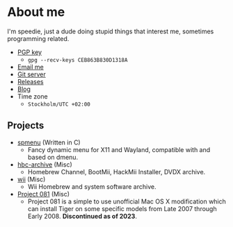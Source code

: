 # About me

I'm speedie, just a dude doing stupid things that interest me, sometimes programming related.

- [PGP key](https://ls.speedie.site/pubkey.asc)
  - `gpg --recv-keys CEB863B830D1318A`
- [Email me](mailto:speedie.site)
- [Git server](https://git.speedie.site)
- [Releases](https://ls.speedie.site)
- [Blog](https://speedie.site/rss.xml)
- Time zone
  - `Stockholm/UTC +02:00`

## Projects

- [spmenu](https://git.speedie.site/speedie/spmenu) (Written in C)
  - Fancy dynamic menu for X11 and Wayland, compatible with and based on dmenu.
- [hbc-archive](https://github.com/ForwarderFactory/hbc-archive) (Misc)
  - Homebrew Channel, BootMii, HackMii Installer, DVDX archive.
- [wii](https://github.com/ForwarderFactory/wii) (Misc)
  - Wii Homebrew and system software archive.
- [Project 081](https://github.com/p081/project081) (Misc)
  - Project 081 is a simple to use unofficial Mac OS X modification which can install Tiger on some specific models from Late 2007 through Early 2008. **Discontinued as of 2023**.
